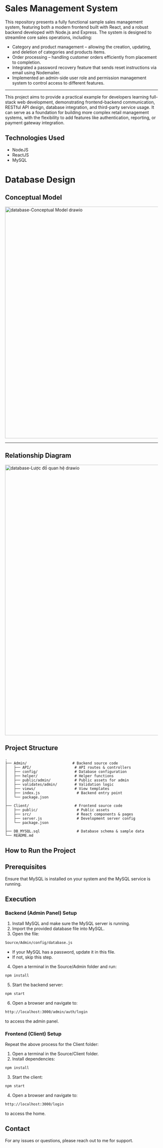 # Sales Management System
This repository presents a fully functional sample sales management system, featuring both a modern frontend built with React, and a robust backend developed with Node.js and Express.
The system is designed to streamline core sales operations, including:
- Category and product management – allowing the creation, updating, and deletion of categories and products items.
- Order processing – handling customer orders efficiently from placement to completion.
- Integrated a password recovery feature that sends reset instructions via email using Nodemailer.
- Implemented an admin-side user role and permission management system to control access to different features.
---
This project aims to provide a practical example for developers learning full-stack web development, demonstrating frontend-backend communication, RESTful API design, database integration, and third-party service usage.
It can serve as a foundation for building more complex retail management systems, with the flexibility to add features like authentication, reporting, or payment gateway integration.
## Technologies Used
- NodeJS
- ReactJS
- MySQL
# Database Design
## Conceptual Model
<img width="982" height="763" alt="database-Conceptual Model drawio" src="https://github.com/user-attachments/assets/7205d5c2-758a-488f-8228-071b0eb93689" />

---
## Relationship Diagram
<img width="1006" height="891" alt="database-Lược đồ quan hệ drawio" src="https://github.com/user-attachments/assets/dacd2e91-cadf-413b-8ac7-fb05f9a6dbff" />

## Project Structure
```text
.
├── Admin/                     # Backend source code
│   ├── API/                    # API routes & controllers
│   ├── config/                 # Database configuration
│   ├── helper/                 # Helper functions
│   ├── public/admin/           # Public assets for admin
│   ├── validates/admin/        # Validation logic
│   ├── views/                  # View templates
│   ├── index.js                 # Backend entry point
│   └── package.json
│
├── Client/                     # Frontend source code
│   ├── public/                  # Public assets
│   ├── src/                     # React components & pages
│   ├── server.js                # Development server config
│   └── package.json
│
├── DB_MYSQL.sql                 # Database schema & sample data
└── README.md

```
## How to Run the Project
## Prerequisites
Ensure that MySQL is installed on your system and the MySQL service is running.
## Execution
### Backend (Admin Panel) Setup
1. Install MySQL and make sure the MySQL server is running.
2. Import the provided database file into MySQL.
3. Open the file:
```bash
Source/Admin/config/database.js
```
- If your MySQL has a password, update it in this file.
- If not, skip this step.
4. Open a terminal in the Source/Admin folder and run:
```bash
npm install
```
5. Start the backend server:
```bash
npm start
```
6. Open a browser and navigate to:
```bash
http://localhost:3000/admin/auth/login
```
  to access the admin panel.
### Frontend (Client) Setup
Repeat the above process for the Client folder:
1. Open a terminal in the Source/Client folder.
2. Install dependencies:
```bash
npm install
```
3. Start the client:
```bash
npm start
```
4. Open a browser and navigate to:
```bash
http://localhost:3000/login
```
  to access the home.

## Contact
For any issues or questions, please reach out to me for support.
